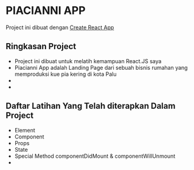 # PIACIANNI APP

Project ini dibuat dengan [Create React App](https://github.com/facebook/create-react-app)

## Ringkasan Project
- Project ini dibuat untuk melatih kemampuan React.JS saya
- Piacianni App adalah Landing Page dari sebuah bisnis rumahan yang memproduksi kue pia kering di kota Palu
- 
-

## Daftar Latihan Yang Telah diterapkan Dalam Project 
- Element
- Component
- Props
- State
- Special Method componentDidMount & componentWillUnmount
- 





